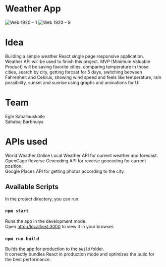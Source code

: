 # Weather App
![Web 1920 – 1](https://user-images.githubusercontent.com/56506266/113591225-ec7c4e00-9633-11eb-8dec-9a5be567626c.jpg)
![Web 1920 – 9](https://user-images.githubusercontent.com/56506266/113591250-f30ac580-9633-11eb-9fde-decb0fe6045e.jpg)

# Idea
Building a simple weather React single page responsive application. Weather API will be used to finish this project. MVP (Minimum Valuable Product) will be saving favorite cities, comparing temperature in those cities, search by city, getting forcast for 5 days, switching between Fahrenheit and Celcius, showing wind speed and feels like temperature, rain possibility, sunset and sunrise using graphs and animations for UI.

# Team
Egle Sabaliauskaite \
Sahabaj Barbhuiya

# APIs used
World Weather Online Local Weather API for current weather and forecast.\
OpenCage Reverse Geocoding API for reverse geocoding for current position.\
Google Places API for getting photos according to the city.
 
## Available Scripts

In the project directory, you can run:

### `npm start`

Runs the app in the development mode.\
Open [http://localhost:3000](http://localhost:3000) to view it in your browser.

### `npm run build`

Builds the app for production to the `build` folder.\
It correctly bundles React in production mode and optimizes the build for the best performance.
